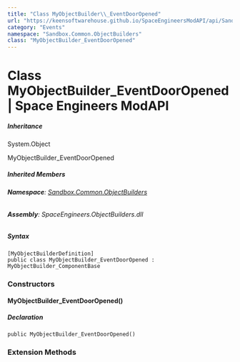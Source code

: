 ```yaml
---
title: "Class MyObjectBuilder\\_EventDoorOpened"
url: "https://keensoftwarehouse.github.io/SpaceEngineersModAPI/api/Sandbox.Common.ObjectBuilders.MyObjectBuilder_EventDoorOpened.html"
category: "Events"
namespace: "Sandbox.Common.ObjectBuilders"
class: "MyObjectBuilder_EventDoorOpened"
---
```


# Class MyObjectBuilder\_EventDoorOpened | Space Engineers ModAPI

##### Inheritance

System.Object

MyObjectBuilder\_EventDoorOpened

##### Inherited Members

###### **Namespace**: [Sandbox.Common.ObjectBuilders](https://keensoftwarehouse.github.io/SpaceEngineersModAPI/api/Sandbox.Common.ObjectBuilders.html)

###### **Assembly**: SpaceEngineers.ObjectBuilders.dll

##### Syntax

```
[MyObjectBuilderDefinition]
public class MyObjectBuilder_EventDoorOpened : MyObjectBuilder_ComponentBase
```

### Constructors

#### MyObjectBuilder\_EventDoorOpened()

##### Declaration

```
public MyObjectBuilder_EventDoorOpened()
```

### Extension Methods
